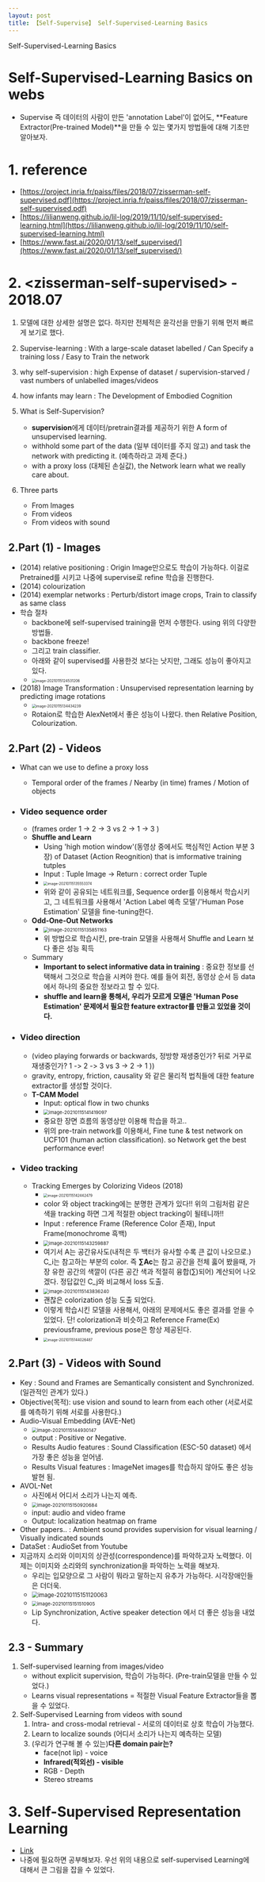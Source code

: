 ```yaml
---
layout: post
title: 【Self-Supervise】 Self-Supervised-Learning Basics 
---
```

Self-Supervised-Learning Basics 

# Self-Supervised-Learning Basics on webs
- Supervise 즉 데이터의 사람이 만든 'annotation Label'이 없어도, **Feature Extractor(Pre-trained Model)**을 만들 수 있는 몇가지 방법들에 대해 기초만 알아보자.

# 1. reference

- [https://project.inria.fr/paiss/files/2018/07/zisserman-self-supervised.pdf](https://project.inria.fr/paiss/files/2018/07/zisserman-self-supervised.pdf)
- [https://lilianweng.github.io/lil-log/2019/11/10/self-supervised-learning.html](https://lilianweng.github.io/lil-log/2019/11/10/self-supervised-learning.html)
- [https://www.fast.ai/2020/01/13/self_supervised/](https://www.fast.ai/2020/01/13/self_supervised/)


# 2. \<zisserman-self-supervised\> - 2018.07

1. 모델에 대한 상세한 설명은 없다. 하지만 전체적은 윤각선을 만들기 위해 먼저 빠르게 보기로 했다. 
2. Supervise-learning : With a large-scale dataset labelled / Can Specify a training loss / Easy to Train the network
2. why self-supervision : high Expense of dataset / supervision-starved / vast numbers of unlabelled images/videos
3. how infants may learn : The Development of Embodied Cognition
4. What is Self-Supervision?

   - **supervision**에게 데이터/pretrain결과를 제공하기 위한 A form of unsupervised learning.
   - withhold some part of the data (일부 데이터를 주지 않고) and task the network with predicting it. (예측하라고 과제 준다.)
   - with a proxy loss (대체된 손실값),  the Network learn what we really care about.
5. Three parts
   - From Images
   - From videos
   - From videos with sound

## 2.Part (1) - Images

   - (2014) relative positioning : Origin Image만으로도 학습이 가능하다. 이걸로 Pretrained를 시키고 나중에 supervise로 refine 학습을 진행한다. 
   - (2014) colourization 
   - (2014) exemplar networks : Perturb/distort image crops, Train to classify as same class
   - 학습 절차
     - backbone에 self-supervised training을 먼저 수행한다. using 위의 다양한 방법들.
     - backbone freeze!
     - 그리고 train classifier.
     - 아래와 같이 supervised를 사용한것 보다는 낫지만, 그래도 성능이 좋아지고 있다. 
     - <img src="https://github.com/junha1125/Imgaes_For_GitBlog/blob/master/Typora/image-20210115124531206.png?raw=tru" alt="image-20210115124531206" style="zoom:50%;" />
   - (2018) Image Transformation : Unsupervised representation learning by predicting image rotations
     - <img src="https://github.com/junha1125/Imgaes_For_GitBlog/blob/master/Typora/image-20210115134434239.png?raw=tru" alt="image-20210115134434239" style="zoom:50%;" />
     - Rotaion로 학습한 AlexNet에서 좋은 성능이 나왔다. then Relative Position, Colourization.

## 2.Part (2) - Videos

- What can we use to define a proxy loss 
  - Temporal order of the frames / Nearby (in time) frames / Motion of objects

- ### Video sequence order 

  - (frames order 1 -> 2 -> 3 vs 2 -> 1 -> 3 )
  - **Shuffle and Learn**
    - Using 'high motion window'(동영상 중에서도 핵심적인 Action 부분 3장) of Dataset (Action Reognition) that is imformative training tutples
    - Input : Tuple Image -> Return : correct order Tuple
    - <img src="https://github.com/junha1125/Imgaes_For_GitBlog/blob/master/Typora/image-20210115135553374.png?raw=tru" alt="image-20210115135553374" style="zoom:50%;" />
    - 위와 같이 공유되는 네트워크를, Sequence order를 이용해서 학습시키고, 그 네트워크를 사용해서 'Action Label 예측 모델'/'Human Pose Estimation' 모델을 fine-tuning한다. 
  - **Odd-One-Out Networks**
    - <img src="https://github.com/junha1125/Imgaes_For_GitBlog/blob/master/Typora/image-20210115135851163.png?raw=tru" alt="image-20210115135851163" style="zoom: 67%;" />
    - 위 방법으로 학습시킨, pre-train 모델을 사용해서 Shuffle and Learn 보다 좋은 성능 획득
  - Summary
    - **Important to select informative data in training** : 중요한 정보를 선택해서 그것으로 학습을 시켜야 한다. 예를 들어 회전, 동영상 순서 등 data에서 하나의 중요한 정보라고 할 수 있다.
    - **shuffle and learn을 통해서, 우리가 모르게 모델은 'Human Pose Estimation' 문제에서 필요한 feature extractor를 만들고 있었을 것이다.**

- ### Video direction 

  - (video playing forwards or backwards, 정방향 재생중인가? 뒤로 거꾸로 재생중인가? 1 -> 2 -> 3 vs 3 -> 2 -> 1 )) 
  - gravity, entropy, friction, causality 와 같은 물리적 법칙들에 대한 feature extractor를 생성할 것이다.
  - **T-CAM Model**
    - Input: optical flow in two chunks
    - <img src="https://github.com/junha1125/Imgaes_For_GitBlog/blob/master/Typora/image-20210115141419097.png?raw=tru" alt="image-20210115141419097" style="zoom: 67%;" />
    - 중요한 장면 흐름의 동영상만 이용해 학습을 하고.. 
    - 위의 pre-train network를 이용해서, Fine tune & test network on UCF101 (human action classification). so Network get the best performance ever!

- ### Video tracking 

  - Tracking Emerges by Colorizing Videos (2018)
    - <img src="https://github.com/junha1125/Imgaes_For_GitBlog/blob/master/Typora/image-20210115142442479.png?raw=tru" alt="image-20210115142442479" style="zoom:50%;" />
    - color 와 object tracking에는 분명한 관계가 있다!! 위의 그림처럼  같은 색을 tracking 하면 그게 적절한 object tracking이 될테니까!!
    - Input : reference Frame (Reference Color 존재), Input Frame(monochrome 흑백)
    - <img src="https://github.com/junha1125/Imgaes_For_GitBlog/blob/master/Typora/image-20210115143259887.png?raw=tru" alt="image-20210115143259887" style="zoom: 67%;" />
    - 여기서 A는 공간유사도(내적은 두 백터가 유사할 수록 큰 값이 나오므로.) C_i는 참고하는 부분의 color.  즉 **∑Ac**는 참고 공간을 전체 훓어 봤을때, 가장 유한 공간의 색깔이 (다른 공간 색과 적절히 융합(∑)되어) 계산되어 나오겠다. 정답값인 C_j와 비교해서 loss 도출.
    - <img src="https://github.com/junha1125/Imgaes_For_GitBlog/blob/master/Typora/image-20210115143836240.png?raw=tru" alt="image-20210115143836240" style="zoom: 67%;" />
    - 괜찮은 colorization 성능 도출 되었다. 
    - 이렇게 학습시킨 모델을 사용해서, 아래의 문제에서도 좋은 결과를 얻을 수 있었다.  단! colorization과 비슷하고 Reference Frame(Ex) previousframe, previous pose은 항상 제공된다.
    - <img src="https://github.com/junha1125/Imgaes_For_GitBlog/blob/master/Typora/image-20210115144026487.png?raw=tru" alt="image-20210115144026487" style="zoom: 50%;" />



## 2.Part (3) - Videos with Sound

- Key : Sound and Frames are Semantically consistent and Synchronized. (일관적인 관계가 있다.)
- Objective(목적): use vision and sound to learn from each other (서로서로를 예측하기 위해 서로를 사용한다.)
- Audio-Visual Embedding (AVE-Net)
  - <img src="https://github.com/junha1125/Imgaes_For_GitBlog/blob/master/Typora/image-20210115144930147.png?raw=tru" alt="image-20210115144930147" style="zoom:67%;" />
  - output : Positive or Negative. 
  - Results Audio features : Sound Classification (ESC-50 dataset) 에서 가장 좋은 성능을 얻어냄. 
  - Results Visual features : ImageNet images를 학습하지 않아도 좋은 성능 발현 됨.
- AVOL-Net
  - 사진에서 어디서 소리가 나는지 예측.
  - <img src="https://github.com/junha1125/Imgaes_For_GitBlog/blob/master/Typora/image-20210115150920684.png?raw=tru" alt="image-20210115150920684" style="zoom: 67%;" />
  - input: audio and video frame
  - Output: localization heatmap on frame
- Other papers.. : Ambient sound provides supervision for visual learning / Visually indicated sounds
- DataSet : AudioSet from Youtube
- 지금까지 소리와 이미지의 상관성(correspondence)를 파악하고자 노력했다. 이제는 이미지와 소리와의 synchronization을 파악하는 노력을 해보자.
  - 우리는 입모양으로 그 사람이 뭐라고 말하는지 유추가 가능하다. 시각장애인들은 더더욱.
  - <img src="https://github.com/junha1125/Imgaes_For_GitBlog/blob/master/Typora/image-20210115151120063.png?raw=tru" alt="image-20210115151120063" style="zoom: 80%;" />
  - <img src="https://github.com/junha1125/Imgaes_For_GitBlog/blob/master/Typora/image-20210115151510905.png?raw=tru" alt="image-20210115151510905" style="zoom:67%;" />
  - Lip Synchronization, Active speaker detection 에서 더 좋은 성능을 내었다. 



## 2.3 - Summary

1. Self-supervised learning from images/video
   - without explicit supervision, 학습이 가능하다. (Pre-train모델을 만들 수 있었다.)
   - Learns visual representations = 적절한 Visual Feature Extractor들을 뽑을 수 있었다.
2. Self-Supervised Learning from videos with sound
   1. Intra- and cross-modal retrieval - 서로의 데이터로 상호 학습이 가능했다.
   2. Learn to localize sounds (어디서 소리가 나는지 예측하는 모델)
   3. (우리가 연구해 볼 수 있는)**다른 domain pair는?** 
      - face(not lip) - voice 
      - **Infrared(적외선) - visible** 
      - RGB - Depth 
      - Stereo streams


# 3. Self-Supervised Representation Learning

- [Link](https://lilianweng.github.io/lil-log/2019/11/10/self-supervised-learning.html)
- 나중에 필요하면 공부해보자. 우선 위의 내용으로 self-supervised Learning에 대해서 큰 그림을 잡을 수 있었다.



























